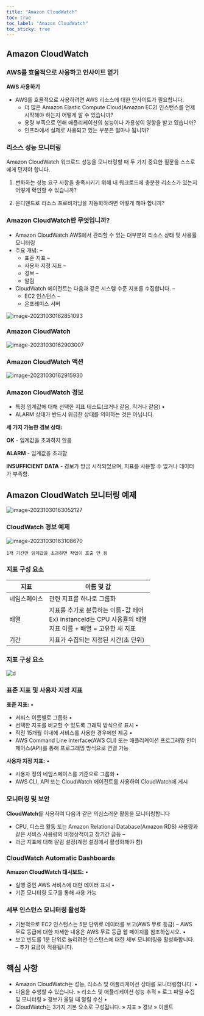```yaml
---
title: "Amazon CloudWatch"
toc: true
toc_label: "Amazon CloudWatch"
toc_sticky: true
---
```


## Amazon CloudWatch

### AWS를 효율적으로 사용하고 인사이트 얻기

**AWS 사용하기** 

- AWS를 효율적으로 사용하려면 AWS 리소스에 대한 인사이트가 필요합니다. 
  - 더 많은 Amazon Elastic Compute Cloud(Amazon EC2) 인스턴스를 언제 시작해야 하는지 어떻게 알 수 있습니까? 
  - 용량 부족으로 인해 애플리케이션의 성능이나 가용성이 영향을 받고 있습니까? 
  - 인프라에서 실제로 사용되고 있는 부분은 얼마나 됩니까?

### 리소스 성능 모니터링

Amazon CloudWatch 워크로드 성능을 모니터링할 때 두 가지 중요한 질문을 스스로에게 던져야 합니다. 

1) 변화하는 성능 요구 사항을 충족시키기 위해 내 워크로드에 충분한 리소스가 있는지 어떻게 확인할 수 있습니까? 

2) 온디맨드로 리소스 프로비저닝을 자동화하려면 어떻게 해야 합니까?

### Amazon CloudWatch란 무엇입니까?

- Amazon CloudWatch AWS에서 관리할 수 있는 대부분의 리소스 상태 및 사용률 모니터링
- 주요 개념: – 
  - 표준 지표 – 
  - 사용자 지정 지표 – 
  - 경보 – 
  - 알림 
- CloudWatch 에이전트는 다음과 같은 시스템 수준 지표를 수집합니다. – 
  - EC2 인스턴스 –
  -  온프레미스 서버

![image-20231030162851093](/../images/Untitled/image-20231030162851093.png)

### Amazon CloudWatch

![image-20231030162903007](/../images/Untitled/image-20231030162903007.png)

### Amazon CloudWatch 액션

![image-20231030162915930](/../images/Untitled/image-20231030162915930.png)

### Amazon CloudWatch 경보

- 특정 임계값에 대해 선택한 지표 테스트(크거나 같음, 작거나 같음) • 
- ALARM 상태가 반드시 위급한 상태를 의미하는 것은 아닙니다.

**세 가지 가능한 경보 상태:**

**OK** - 임계값을 초과하지 않음

**ALARM** - 임계값을 초과함

**INSUFFICIENT DATA** - 경보가 방금 시작되었으며, 지표를 사용할 수 없거나 데이터가 부족함.

## Amazon CloudWatch 모니터링 예제

![image-20231030163052127](/../images/Untitled/image-20231030163052127.png)

### CloudWatch 경보 예제

![image-20231030163108670](/../images/Untitled/image-20231030163108670.png)

`1개 기간만 임계값을 초과하면 작업이 호출 안 됨`

### 지표 구성 요소

| 지표         | 이름 및 값                                                   |
| ------------ | ------------------------------------------------------------ |
| 네임스페이스 | 관련 지표를 하나로 그룹화                                    |
| 배열         | 지표를 추가로 분류하는 이름-값 페어<br />Ex) instanceld는 CPU 사용률의 배열<br />지표 이름 + 배열 = 고유한 새 지표 |
| 기간         | 지표가 수집되는 지정된 시간(초 단위)                         |

### 지표 구성 요소

![d](/../images/Untitled/d.png)

### 표준 지표 및 사용자 지정 지표

**표준 지표:** • 

- 서비스 이름별로 그룹화 • 
- 선택한 지표를 비교할 수 있도록 그래픽 방식으로 표시 • 
- 직전 15개월 이내에 서비스를 사용한 경우에만 제공 • 
- AWS Command Line Interface(AWS CLI) 또는 애플리케이션 프로그래밍 인터페이스(API)를 통해 프로그래밍 방식으로 연결 가능

**사용자 지정 지표:** • 

- 사용자 정의 네임스페이스를 기준으로 그룹화 • 
- AWS CLI, API 또는 CloudWatch 에이전트를 사용하여 CloudWatch에 게시

### 모니터링 및 보안

**CloudWatch**를 사용하여 다음과 같은 의심스러운 활동을 모니터링합니다

- CPU, 디스크 활동 또는 Amazon Relational Database(Amazon RDS) 사용량과 같은 서비스 사용량의 비정상적이고 장기간 급등 – 
- 과금 지표에 대해 알림 설정(계정 설정에서 활성화해야 함)

### CloudWatch Automatic Dashboards

**Amazon CloudWatch 대시보드:** • 

- 실행 중인 AWS 서비스에 대한 데이터 표시 • 
- 기존 모니터링 도구를 통해 사용 가능

### 세부 인스턴스 모니터링 활성화

- 기본적으로 EC2 인스턴스는 5분 단위로 데이터를 보고(AWS 무료 등급) – AWS 무료 등급에 대한 자세한 내용은 AWS 무료 등급 웹 페이지를 참조하십시오. • 
- 보고 빈도를 1분 단위로 늘리려면 인스턴스에 대한 세부 모니터링을 활성화합니다. – 추가 요금이 적용됩니다.

## 핵심 사항

- Amazon CloudWatch는 성능, 리소스 및 애플리케이션 상태를 모니터링합니다. • 
- 다음을 수행할 수 있습니다. » 리소스 및 애플리케이션 성능 추적 » 로그 파일 수집 및 모니터링 » 경보가 울릴 때 알림 수신 • 
- CloudWatch는 3가지 기본 요소로 구성됩니다. » 지표 » 경보 » 이벤트